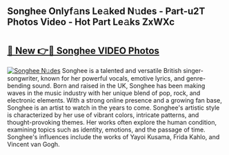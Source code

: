## Songhee Onlyf𝚊ns Le𝚊ked N𝚞des - Part-u2T Photos Video - Hot Part Le𝚊ks ZxWXc

# <h2><a href="http://ac20501.deff.icu/?id=Songhee">🔗 New 👉🔴 Songhee VIDEO Photos</a></h2>

[![Songhee N𝚞des](https://i.imgur.com/rIISA9y.gif)](http://ac20501.deff.icu/?id=Songhee)
Songhee is a talented and versatile British singer-songwriter, known for her powerful vocals, emotive lyrics, and genre-bending sound. Born and raised in the UK, Songhee has been making waves in the music industry with her unique blend of pop, rock, and electronic elements. With a strong online presence and a growing fan base, Songhee is an artist to watch in the years to come. Songhee's artistic style is characterized by her use of vibrant colors, intricate patterns, and thought-provoking themes. Her works often explore the human condition, examining topics such as identity, emotions, and the passage of time. Songhee's influences include the works of Yayoi Kusama, Frida Kahlo, and Vincent van Gogh.
